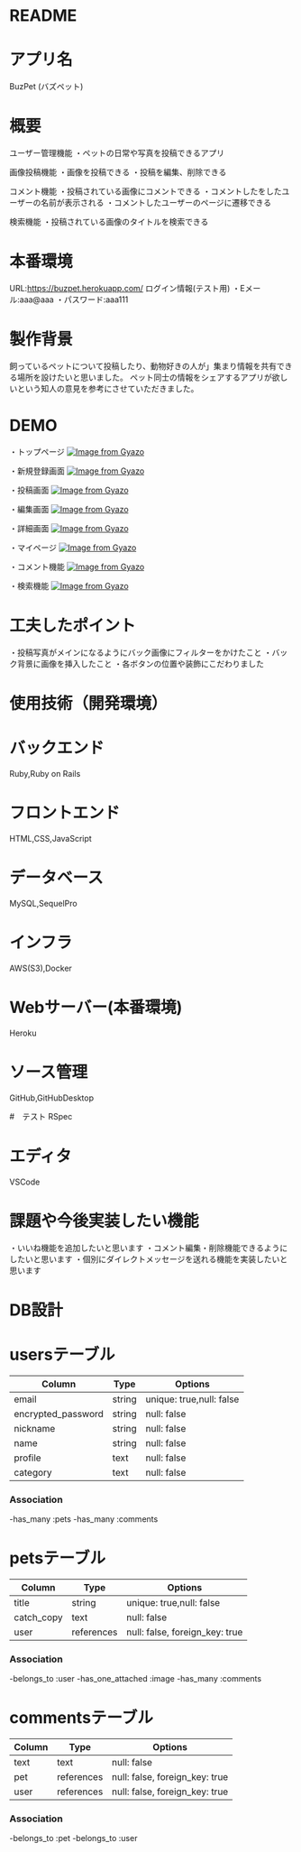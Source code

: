 # README
# アプリ名
 BuzPet  (バズペット)


# 概要
ユーザー管理機能
・ペットの日常や写真を投稿できるアプリ


画像投稿機能
・画像を投稿できる
・投稿を編集、削除できる

コメント機能
・投稿されている画像にコメントできる
・コメントしたをしたユーザーの名前が表示される
・コメントしたユーザーのページに遷移できる

検索機能
・投稿されている画像のタイトルを検索できる

# 本番環境
URL:https://buzpet.herokuapp.com/
ログイン情報(テスト用)
・Eメール:aaa@aaa
・パスワード:aaa111


# 製作背景
飼っているペットについて投稿したり、動物好きの人が」集まり情報を共有できる場所を設けたいと思いました。
ペット同士の情報をシェアするアプリが欲しいという知人の意見を参考にさせていただきました。

# DEMO
・トップページ
[![Image from Gyazo](https://i.gyazo.com/d893da59eef37637f2ad9639087d3569.gif)](https://gyazo.com/d893da59eef37637f2ad9639087d3569)



・新規登録画面
[![Image from Gyazo](https://i.gyazo.com/cb7946151ec021701452ec84fc9fe41e.gif)](https://gyazo.com/cb7946151ec021701452ec84fc9fe41e)

・投稿画面
[![Image from Gyazo](https://i.gyazo.com/6be1b55a5a278c21eb2552724eb52b22.gif)](https://gyazo.com/6be1b55a5a278c21eb2552724eb52b22)


・編集画面
[![Image from Gyazo](https://i.gyazo.com/fbbfb7b801bab8da7a67e1568e7edf4e.gif)](https://gyazo.com/fbbfb7b801bab8da7a67e1568e7edf4e)


・詳細画面
[![Image from Gyazo](https://i.gyazo.com/39c9a2a7608dd2b02feec5fd389d349c.gif)](https://gyazo.com/39c9a2a7608dd2b02feec5fd389d349c)

・マイページ
[![Image from Gyazo](https://i.gyazo.com/bce19e84a3f34a8f82732d5e2e20860c.gif)](https://gyazo.com/bce19e84a3f34a8f82732d5e2e20860c)

・コメント機能
[![Image from Gyazo](https://i.gyazo.com/878cc104dff89d1d0636d2d936d95e7b.gif)](https://gyazo.com/878cc104dff89d1d0636d2d936d95e7b)


・検索機能
[![Image from Gyazo](https://i.gyazo.com/bb1c3bf2c857878ee222c77f75a9fbc8.gif)](https://gyazo.com/bb1c3bf2c857878ee222c77f75a9fbc8)


# 工夫したポイント

・投稿写真がメインになるようにバック画像にフィルターをかけたこと
・バック背景に画像を挿入したこと
・各ボタンの位置や装飾にこだわりました

# 使用技術（開発環境）
# バックエンド
Ruby,Ruby on Rails

# フロントエンド
HTML,CSS,JavaScript

# データベース
MySQL,SequelPro

# インフラ
AWS(S3),Docker

# Webサーバー(本番環境)
Heroku



# ソース管理
GitHub,GitHubDesktop

#　テスト
RSpec

# エディタ
VSCode

# 課題や今後実装したい機能
・いいね機能を追加したいと思います
・コメント編集・削除機能できるようにしたいと思います
・個別にダイレクトメッセージを送れる機能を実装したいと思います



# DB設計  

# usersテーブル

| Column             | Type   | Options                   |
|-----------------   | ------ | ------------------------- |
| email              | string | unique: true,null: false  |
| encrypted_password | string | null: false               |
| nickname           | string | null: false               |
| name               | string | null: false               |
| profile            | text   | null: false               |
| category           | text   | null: false               |

### Association
-has_many :pets
-has_many :comments


# petsテーブル

| Column             | Type       | Options                        |
|-----------------   | ---------- | ------------------------------ |
| title              | string     | unique: true,null: false       |
| catch_copy         | text       | null: false                    |
| user               | references | null: false, foreign_key: true |

### Association
-belongs_to :user
-has_one_attached :image
-has_many :comments


# commentsテーブル
| Column             | Type       | Options                        |
|-----------------   | ---------- | ------------------------------ |
| text               | text       | null: false                    |
| pet                | references | null: false, foreign_key: true |                    |
| user               | references | null: false, foreign_key: true |

### Association
-belongs_to :pet
-belongs_to :user


